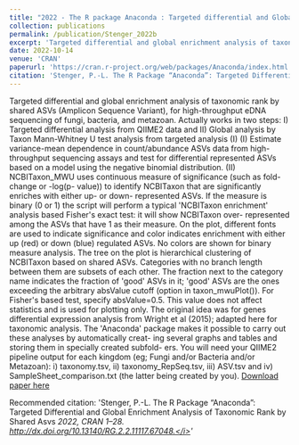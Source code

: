 ```yaml
---
title: "2022 - The R package Anaconda : Targeted differential and Global enrichment analysis of taxonomic rank by shared ASVs"
collection: publications
permalink: /publication/Stenger_2022b
excerpt: 'Targeted differential and global enrichment analysis of taxonomic rank by shared ASVs (Amplicon Sequence Variant), for high-throughput eDNA sequencing of fungi, bacteria, and metazoan.'
date: 2022-10-14
venue: 'CRAN'
paperurl: 'https://cran.r-project.org/web/packages/Anaconda/index.html'
citation: 'Stenger, P.-L. The R Package “Anaconda”: Targeted Differential and Global Enrichment Analysis of Taxonomic Rank by Shared Asvs <i>2022, CRAN 1–28. http://dx.doi.org/10.13140/RG.2.2.11117.67048.</i>'
---
```

Targeted differential and global enrichment analysis of taxonomic rank by shared ASVs (Amplicon Sequence Variant), for high-throughput eDNA sequencing of fungi, bacteria, and metazoan. Actually works in two steps: I) Targeted differential analysis from QIIME2 data and II) Global analysis by Taxon Mann-Whitney U test analysis from targeted analysis (I) (I) Estimate variance-mean dependence in count/abundance ASVs data from high-throughput sequencing assays and test for differential represented ASVs based on a model using the negative binomial distribution. (II) NCBITaxon_MWU uses continuous measure of significance (such as fold-change or -log(p- value)) to identify NCBITaxon that are significantly enriches with either up- or down- represented ASVs. If the measure is binary (0 or 1) the script will perform a typical 'NCBITaxon enrichment' analysis based Fisher's exact test: it will show NCBITaxon over- represented among the ASVs that have 1 as their measure. On the plot, different fonts are used to indicate significance and color indicates enrichment with either up (red) or down (blue) regulated ASVs. No colors are shown for binary measure analysis. The tree on the plot is hierarchical clustering of NCBITaxon based on shared ASVs. Categories with no branch length between them are subsets of each other. The fraction next to the category name indicates the fraction of 'good' ASVs in it; 'good' ASVs are the ones exceeding the arbitrary absValue cutoff (option in taxon_mwuPlot()). For Fisher's based test, specify absValue=0.5. This value does not affect statistics and is used for plotting only. The original idea was for genes differential expression analysis from Wright et al (2015); adapted here for taxonomic analysis. The 'Anaconda' package makes it possible to carry out these analyses by automatically creat- ing several graphs and tables and storing them in specially created subfold- ers. You will need your QIIME2 pipeline output for each kingdom (eg; Fungi and/or Bacteria and/or Metazoan): i) taxonomy.tsv, ii) taxonomy_RepSeq.tsv, iii) ASV.tsv and iv) SampleSheet_comparison.txt (the latter being created by you).
[Download paper here](https://cran.r-project.org/web/packages/Anaconda/index.html)

Recommended citation: 'Stenger, P.-L. The R Package “Anaconda”: Targeted Differential and Global Enrichment Analysis of Taxonomic Rank by Shared Asvs <i>2022, CRAN 1–28. http://dx.doi.org/10.13140/RG.2.2.11117.67048.</i>'
